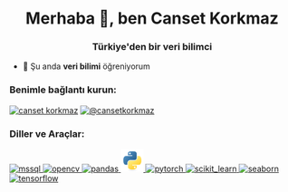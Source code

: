 <h1 align="center">Merhaba 👋, ben Canset Korkmaz</h1>
<h3 align="center">Türkiye'den bir veri bilimci</h3>

- 🌱 Şu anda **veri bilimi** öğreniyorum

<h3 align="left">Benimle bağlantı kurun:</h3>
<p align="left">
<a href="(https://www.linkedin.com/in/canset-korkmaz-4489851bb/)" target="blank"><img align="center" src="https://raw.githubusercontent.com/rahuldkjain/github-profile-readme-generator/master/src/images/icons/Social/linked-in-alt.svg" alt="canset korkmaz" height="30" width="40" /></a>
<a href="https://medium.com/@cansetkorkmaz" target="blank"><img align="center" src=" https://ham.githubusercontent.com/rahuldkjain/github-profile-readme-generator/master/src/images/icons/Social/medium.svg" alt="@cansetkorkmaz" height="30" width="40" /></a>
</p>

<h3 align="left">Diller ve Araçlar:</h3>
<p align="left"> <a href="https://www.microsoft.com/en-us/sql-server" target="_blank" rel="noreferrer"> <img src="https:/ /www.svgrepo.com/show/303229/microsoft-sql-server-logo.svg" alt="mssql" width="40" height="40"/> </a> <a href="https:/ /opencv.org/" target="_blank" rel="noreferrer"> <img src="https://www.vectorlogo.zone/logos/opencv/opencv-icon.svg" alt="opencv" width=" 40" height="40"/> </a> <a href="https://pandas.pydata.org/" target="_blank" rel="noreferrer"> <img src="https://raw .githubusercontent.com/devicons/devicon/2ae2a900d2f041da66e950e4d48052658d850630/icons/pandas/pandas-original.svg" alt="pandas" width="40" height="40"/> </a> <a href="https://www. python.org" target="_blank" rel="noreferrer"> <img src="https://raw.githubusercontent.com/devicons/devicon/master/icons/python/python-original.svg" alt="python " width="40" height="40"/> </a> <a href="https://pytorch.org/" target="_blank" rel="noreferrer"> <img src="https:/ /www.vectorlogo.zone/logos/pytorch/pytorch-icon.svg" alt="pytorch" width="40" height="40"/> </a> <a href="https://scikit-learn.org/" target="_blank" rel="noreferrer"> <img src="https://upload.wikimedia.org/wikipedia/commons/0/05/Scikit_learn_logo_small .svg" alt="scikit_learn" width="40" height="40"/> </a> <a href="https://seaborn.pydata.org/" target="_blank" rel="noreferrer" > <img src="https://seaborn.pydata.org/_images/logo-mark-lightbg.svg" alt="seaborn" width="40" height="40"/> </a> <a href ="https://www.tensorflow.org" target="_blank" rel="noreferrer"> <img src="https://www.vectorlogo.zone/logos/tensorflow/tensorflow-icon.svg" alt= "tensorflow" width="40" height="40"/> </a> </p>
